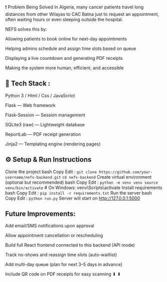 ❗ Problem Being Solved In Algeria, many cancer patients travel long distances from other Wilayas to CAC Batna just to request an appointment, often waiting hours or even sleeping outside the hospital.

NEFS solves this by:

Allowing patients to book online for next-day appointments

Helping admins schedule and assign time slots based on queue

Displaying a live countdown and generating PDF receipts

Making the system more human, efficient, and accessible

## 🧪 Tech Stack :
Python 3 /
Html / Css / JavaScriot

Flask — Web framework

Flask-Session — Session management

SQLite3 (raw) — Lightweight database

ReportLab — PDF receipt generation

Jinja2 — Templating engine (rendering pages)

## ⚙️ Setup & Run Instructions

Clone the project bash Copy Edit : `git clone https://github.com/your-username/nefs-backend.git` `cd nefs-backend`
Create virtual environment (optional but recommended) bash Copy Edit : `python -m venv venv source venv/bin/activate` # On Windows: venv\Scripts\activate
Install requirements bash Copy Edit : `pip install -r requirements.txt`
Run the server bash Copy Edit :  `python run.py` Server will start on http://127.0.0.1:5000

## Future Improvements:

Add email/SMS notifications upon approval

Allow appointment cancellation or rescheduling

Build full React frontend connected to this backend (API mode)

Track no-shows and reassign time slots (auto-waitlist)

Add multi-day queue (plan for next 3–5 days in advance)

Include QR code on PDF receipts for easy scanning ⬇
⬇
